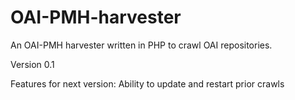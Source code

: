 OAI-PMH-harvester
=================

An OAI-PMH harvester written in PHP to crawl OAI repositories.  

Version 0.1

Features for next version:
Ability to update and restart prior crawls 
